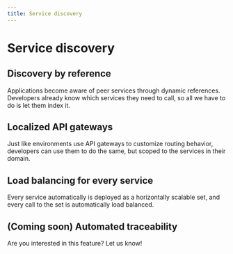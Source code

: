 ```yaml
---
title: Service discovery
---
```


# Service discovery

## Discovery by reference

Applications become aware of peer services through dynamic references. Developers already know which services they need to call, so all we have to do is let them index it.

## Localized API gateways

Just like environments use API gateways to customize routing behavior, developers can use them to do the same, but scoped to the services in their domain.

## Load balancing for every service

Every service automatically is deployed as a horizontally scalable set, and every call to the set is automatically load balanced.

## (Coming soon) Automated traceability

Are you interested in this feature? Let us know!
